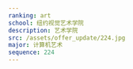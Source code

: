 ```yaml
---
ranking: art
school: 纽约视觉艺术学院
description: 艺术学院
src: /assets/offer_update/224.jpg
major: 计算机艺术
sequence: 224
---
```

